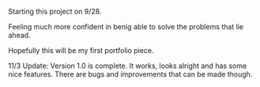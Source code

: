 Starting this project on 9/28.

Feeling much more confident in benig able to solve the problems that lie ahead.

Hopefully this will be my first portfolio piece. 

11/3 Update: Version 1.0 is complete. It works, looks alright and has some nice features. There are bugs and improvements that can be made though.